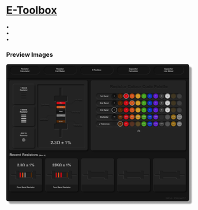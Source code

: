 # [E-Toolbox](https://michaeltr7.github.io/E-Toolbox/index.html)

•  <br/>
•  <br/>
• 
<br/>

<h3>Preview Images</h3>

[<img src="./Preview Images/Resistor_Calculator_Preview_Page.png" width = "1000">]()


